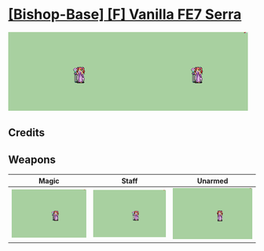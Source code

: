 # [\[Bishop-Base\] \[F\] Vanilla FE7 Serra](./)

<img src="./6.%20Magic/Magic_000.png" alt="[Bishop-Base] [F] Vanilla FE7 Serra standing" />

## Credits



## Weapons


|Magic |Staff |Unarmed |
|  :---: | :---: | :---: |
| <img alt="Magic animation" src="./6.%20Magic/Magic.gif" /> | <img alt="Staff animation" src="./7.%20Staff/Staff.gif" /> | <img alt="Unarmed animation" src="./8.%20Unarmed/Unarmed.gif" /> |
